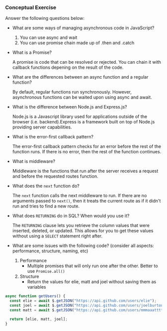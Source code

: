 ### Conceptual Exercise

Answer the following questions below:

- What are some ways of managing asynchronous code in JavaScript?

  1. You can use async and wait
  2. You can use promise chain made up of .then and .catch

- What is a Promise?

  A promise is code that can be resolved or rejected. You can chain it with callback functions depening on the result of the code.

- What are the differences between an async function and a regular function?

  By default, regular functions run synchronously. However, asynchronous functions can be waited upon using async and await.

- What is the difference between Node.js and Express.js?

  Node.js is a Javascript library used for applications outside of the browser (i.e. backend).Express is a framework built on top of Node.js providing server capabilities.

- What is the error-first callback pattern?

  The error-first callback pattern checks for an error before the rest of the function runs. If there is no error, then the rest of the function continues.

- What is middleware?

  Middleware is the functions that run after the server receives a request and before the requested routes function.

- What does the `next` function do?

  The `next` function calls the next middleware to run. If there are no arguments passed to `next()`, then it treats the current route as if it didn't run and tries to find a new route.

- What does `RETURNING` do in SQL? When would you use it?

  The `RETURNING` clause lets you retrieve the column values that were inserted, deleted, or updated. This allows for you to get these values without using a `SELECT` statement right after.

- What are some issues with the following code? (consider all aspects: performance, structure, naming, etc)

  1. Performance
     - Multiple promises that will only run one after the other. Better to use `Promise.all()`
  2. Structure
     - Return the values for elie, matt and joel without saving them as variables

```js
async function getUsers() {
  const elie = await $.getJSON("https://api.github.com/users/elie");
  const joel = await $.getJSON("https://api.github.com/users/joelburton");
  const matt = await $.getJSON("https://api.github.com/users/mmmaaatttttt");

  return [elie, matt, joel];
}
```
